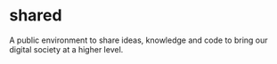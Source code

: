 # shared
A public environment to share ideas, knowledge and code to bring our digital society at a higher level.

